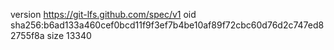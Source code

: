 version https://git-lfs.github.com/spec/v1
oid sha256:b6ad133a460cef0bcd11f9f3ef7b4be10af89f72cbc60d76d2c747ed82755f8a
size 13340
